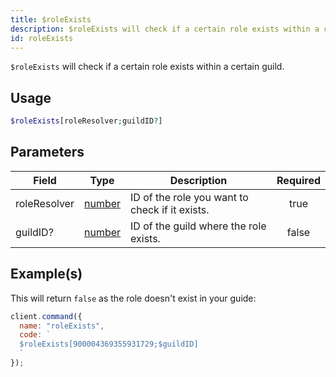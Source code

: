 ```yaml
---
title: $roleExists
description: $roleExists will check if a certain role exists within a certain guild.
id: roleExists
---
```


`$roleExists` will check if a certain role exists within a certain guild.

## Usage

```php
$roleExists[roleResolver;guildID?]
```

## Parameters

| Field        | Type                                                                                              | Description                                    | Required |
| ------------ | ------------------------------------------------------------------------------------------------- | ---------------------------------------------- | :------: |
| roleResolver | [number](https://developer.mozilla.org/en-US/docs/Web/JavaScript/Reference/Global_Objects/Number) | ID of the role you want to check if it exists. |   true   |
| guildID?     | [number](https://developer.mozilla.org/en-US/docs/Web/JavaScript/Reference/Global_Objects/Number) | ID of the guild where the role exists.         |  false   |

## Example(s)

This will return `false` as the role doesn't exist in your guide:

```javascript
client.command({
  name: "roleExists",
  code: `
  $roleExists[900004369355931729;$guildID]
  `
});
```
